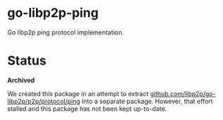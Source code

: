 # go-libp2p-ping

Go libp2p ping protocol implementation.

# Status

**Archived**

We created this package in an attempt to extract [github.com/libp2p/go-libp2p/p2p/protocol/ping](https://github.com/libp2p/go-libp2p/tree/master/p2p/protocol/ping) into a separate package. However, that effort stalled and this package has not been kept up-to-date.


